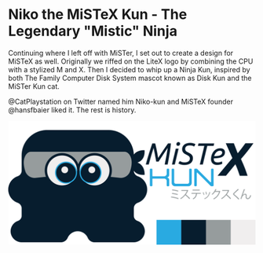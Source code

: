 # Niko the MiSTeX Kun - The Legendary "Mistic" Ninja
Continuing where I left off with MiSTer, I set out to create a design for MiSTeX as well.  Originally we riffed on the LiteX logo by combining the CPU with a stylized M and X.  Then I decided to whip up a Ninja Kun, inspired by both The Family Computer Disk System mascot known as Disk Kun and the MiSTer Kun cat.

@CatPlaystation on Twitter named him Niko-kun and MiSTeX founder @hansfbaier liked it.  The rest is history.

![MiSTeX Kun - The Mistic Mascot](https://raw.githubusercontent.com/baxysquare/mistex_kun/6a0596f2c804037d16c71c366e29832bf1d63d58/mistex_kun_project_art.svg)

